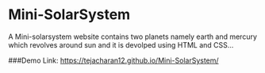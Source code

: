 # Mini-SolarSystem

A Mini-solarsystem website contains two planets namely earth and mercury which revolves around sun and it is devolped using HTML and CSS...

###Demo Link: https://tejacharan12.github.io/Mini-SolarSystem/
